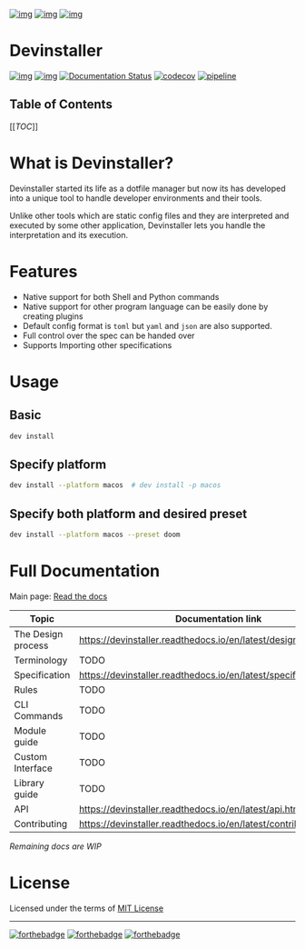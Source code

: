 [![img](https://img.shields.io/badge/Made_in-Doom_Emacs-blue?style=for-the-badge)](https://github.com/hlissner/doom-emacs)
[![img](https://img.shields.io/badge/follow_me-@alka1e-E4405F?style=for-the-badge&logo=instagram&labelColor=8f3c4c&logoColor=white)](https://www.instagram.com/alka1e)
[![img](https://img.shields.io/badge/follow_me-@alka1e-1DA1F2?style=for-the-badge&logo=twitter&labelColor=27597a&logoColor=white)](https://twitter.com/alka1e)

# Devinstaller

[![img](https://img.shields.io/badge/work_in-progress-eb3434?style=for-the-badge&labelColor=7d1616)]()
[![img](https://img.shields.io/badge/license-mit-blueviolet?style=for-the-badge)]()
[![Documentation Status](https://readthedocs.org/projects/devinstaller/badge/?version=latest&style=for-the-badge)](https://devinstaller.readthedocs.io/en/latest/?badge=latest)
[![codecov](https://codecov.io/gl/devinstaller/devinstaller/branch/master/graph/badge.svg)](https://codecov.io/gl/devinstaller/devinstaller)
[![pipeline](https://gitlab.com/justinekizhak/devinstaller/badges/master/pipeline.svg)](https://gitlab.com/devinstaller/devinstaller/-/commits/master)

## Table of Contents

[[_TOC_]]

# What is Devinstaller?

Devinstaller started its life as a dotfile manager but now its has developed into a unique tool to handle developer environments and their tools.

Unlike other tools which are static config files and they are interpreted and executed by some other application, Devinstaller lets you handle the interpretation and its execution.

# Features

- Native support for both Shell and Python commands
- Native support for other program language can be easily done by creating plugins
- Default config format is `toml` but `yaml` and `json` are also supported.
- Full control over the spec can be handed over
- Supports Importing other specifications

# Usage

## Basic

```sh
dev install
```

## Specify platform

```sh
dev install --platform macos  # dev install -p macos
```

## Specify both platform and desired preset

```sh
dev install --platform macos --preset doom
```

# Full Documentation

Main page: [Read the docs](https://devinstaller.readthedocs.io/en/latest/)

| Topic              | Documentation link                                                  |
| ------------------ | ------------------------------------------------------------------- |
| The Design process | <https://devinstaller.readthedocs.io/en/latest/design_process.html> |
| Terminology        | TODO                                                                |
| Specification      | <https://devinstaller.readthedocs.io/en/latest/specification.html>  |
| Rules              | TODO                                                                |
| CLI Commands       | TODO                                                                |
| Module guide       | TODO                                                                |
| Custom Interface   | TODO                                                                |
| Library guide      | TODO                                                                |
| API                | <https://devinstaller.readthedocs.io/en/latest/api.html>            |
| Contributing       | <https://devinstaller.readthedocs.io/en/latest/contributing.html>   |

_Remaining docs are WIP_

# License

Licensed under the terms of [MIT License](LICENSE.md)

---

[![forthebadge](https://forthebadge.com/images/badges/uses-git.svg)](https://forthebadge.com)
[![forthebadge](https://forthebadge.com/images/badges/approved-by-george-costanza.svg)](https://forthebadge.com)
[![forthebadge](https://forthebadge.com/images/badges/certified-snoop-lion.svg)](https://forthebadge.com)
